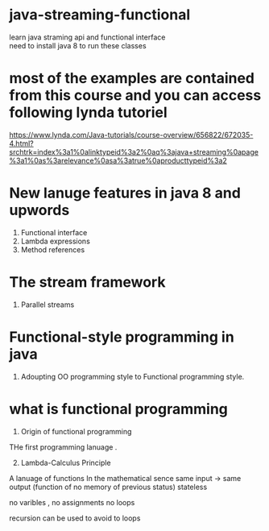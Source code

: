 # java-streaming-functional
learn java straming api and functional interface  
need to install java 8 to run these classes 
# most of the examples are contained from this course and you can access following lynda tutoriel 
https://www.lynda.com/Java-tutorials/course-overview/656822/672035-4.html?srchtrk=index%3a1%0alinktypeid%3a2%0aq%3ajava+streaming%0apage%3a1%0as%3arelevance%0asa%3atrue%0aproducttypeid%3a2

# New lanuge features in java 8 and upwords 
1. Functional interface 
2. Lambda expressions
3. Method references

# The stream framework 
1. Parallel streams 

# Functional-style programming in java 
1. Adoupting OO programming style to Functional programming style.

# what is functional programming 

1. Origin of functional programming 

THe first programming lanuage .

2. Lambda-Calculus Principle 

 A lanuage of functions 
 In the mathematical sence 
  same input -> same output (function of no memory of previous status) stateless 
  
no varibles , no assignments no loops

recursion can be used to avoid to loops 


  








